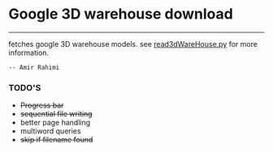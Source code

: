 # Google 3D warehouse download

---

fetches google 3D warehouse models.
see [read3dWareHouse.py](https://github.com/AmirooR/sketchup-downlad/blob/master/read3dWareHouse.py) for more information.

	-- Amir Rahimi

### TODO'S

* ~~Progress bar~~
* ~~sequential file writing~~
* better page handling
* multiword queries
* ~~skip if filename found~~
